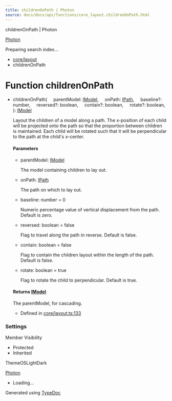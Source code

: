 ```yaml
---
title: childrenOnPath | Photon
source: docs/docs/api/functions/core_layout.childrenOnPath.html
---
```


childrenOnPath | Photon

[Photon](../index.html)




Preparing search index...

* [core/layout](../modules/core_layout.html)
* childrenOnPath

# Function childrenOnPath

* childrenOnPath(
      parentModel: [IModel](../interfaces/core_schema.IModel.html),
      onPath: [IPath](../interfaces/core_schema.IPath.html),
      baseline?: number,
      reversed?: boolean,
      contain?: boolean,
      rotate?: boolean,
  ): [IModel](../interfaces/core_schema.IModel.html)

  Layout the children of a model along a path.
  The x-position of each child will be projected onto the path so that the proportion between children is maintained.
  Each child will be rotated such that it will be perpendicular to the path at the child's x-center.

  #### Parameters

  + parentModel: [IModel](../interfaces/core_schema.IModel.html)

    The model containing children to lay out.
  + onPath: [IPath](../interfaces/core_schema.IPath.html)

    The path on which to lay out.
  + baseline: number = 0

    Numeric percentage value of vertical displacement from the path. Default is zero.
  + reversed: boolean = false

    Flag to travel along the path in reverse. Default is false.
  + contain: boolean = false

    Flag to contain the children layout within the length of the path. Default is false.
  + rotate: boolean = true

    Flag to rotate the child to perpendicular. Default is true.

  #### Returns [IModel](../interfaces/core_schema.IModel.html)

  The parentModel, for cascading.

  + Defined in [core/layout.ts:133](https://github.com/mwhite454/photon/blob/main/packages/photon/src/core/layout.ts#L133)

### Settings

Member Visibility

* Protected
* Inherited

ThemeOSLightDark

[Photon](../index.html)

* Loading...

Generated using [TypeDoc](https://typedoc.org/)
